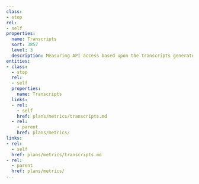 ```yaml
---
class:
- stop
rel:
- self
properties:
  name: Transcripts
  sort: 3857
  level: 3
  description: Measuring API access based upon the transcripts generated.
entities:
- class:
  - stop
  rel:
  - self
  properties:
    name: Transcripts
  links:
  - rel:
    - self
    href: plans/metrics/transcripts.md
  - rel:
    - parent
    href: plans/metrics/
links:
- rel:
  - self
  href: plans/metrics/transcripts.md
- rel:
  - parent
  href: plans/metrics/
...
```

